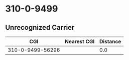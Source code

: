 # 310-0-9499
## Unrecognized Carrier


| CGI | Nearest CGI | Distance |
|-----|-------------|----------|
| 310-0-9499-56296 |  | 0.0 |
